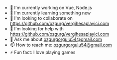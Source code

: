 - 🔭 I'm currently working on Vue, Node.js
- 🌱 I'm currently learning something new
- 👯 I'm looking to collaborate on https://github.com/ozgurg/vergihesaplayici.com
- 🤔 I'm looking for help with https://github.com/ozgurg/vergihesaplayici.com
- 💬 Ask me about ozgurgorgulu54@gmail.com
- 📫 How to reach me: ozgurgorgulu54@gmail.com
- ⚡ Fun fact: I love playing games
